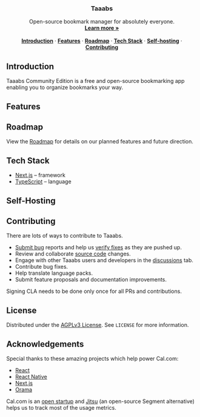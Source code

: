 <h3 align="center">Taaabs</h3>

<p align="center">
    Open-source bookmark manager for absolutely everyone.
    <br />
    <a href="https://taaabs.com"><strong>Learn more »</strong></a>
    <br />
    <br />
    <a href="#introduction"><strong>Introduction</strong></a> ·
    <a href="#features"><strong>Features</strong></a> ·
    <a href="#roadmap"><strong>Roadmap</strong></a> ·
    <a href="#tech-stack"><strong>Tech Stack</strong></a> ·
    <a href="#self-hosting"><strong>Self-hosting</strong></a> ·
    <a href="#contributing"><strong>Contributing</strong></a>
</p>

## Introduction

Taaabs Community Edition is a free and open-source bookmarking app enabling you to organize bookmarks your way.

## Features

## Roadmap

View the [Roadmap](https://taaabs.com/roadmap) for details on our planned features and future direction.

## Tech Stack

- [Next.js](https://nextjs.org/) – framework
- [TypeScript](https://www.typescriptlang.org/) – language

## Self-Hosting

## Contributing

There are lots of ways to contribute to Taaabs.

- [Submit bug](https://github.com/taaabs/taaabs/issues) reports and help us [verify fixes](https://github.com/taaabs/taaabs/pulls) as they are pushed up.
- Review and collaborate [source code](https://github.com/taaabs/taaabs/pulls) changes.
- Engage with other Taaabs users and developers in the [discussions](discussions) tab.
- Contribute bug fixes.
- Help translate language packs.
- Submit feature proposals and documentation improvements.

Signing CLA needs to be done only once for all PRs and contributions.

## License

Distributed under the [AGPLv3 License](https://github.com/taaabs/taaabs/blob/main/LICENSE). See `LICENSE` for more information.

## Acknowledgements

Special thanks to these amazing projects which help power Cal.com:

- [React](https://github.com/facebook/react)
- [React Native](https://github.com/facebook/react-native)
- [Next.js](https://github.com/vercel/next.js)
- [Orama](https://github.com/askorama/orama)

Cal.com is an [open startup](https://cal.com/open) and [Jitsu](https://github.com/jitsucom/jitsu) (an open-source Segment alternative) helps us to track most of the usage metrics.

